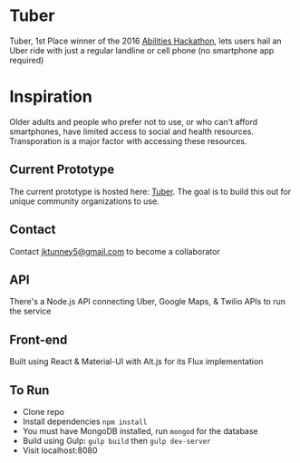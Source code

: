 # Tuber
Tuber, 1st Place winner of the 2016 [Abilities Hackathon](abilitieshackathon.com), lets users hail an Uber ride with just a regular landline or cell phone (no smartphone app required)

# Inspiration
Older adults and people who prefer not to use, or who can't afford smartphones, have limited access to social and health resources.  Transporation is a major factor with accessing these resources.

## Current Prototype
The current prototype is hosted here: [Tuber](https://tuberino.herokuapp.com).
The goal is to build this out for unique community organizations to use.

## Contact 
Contact jktunney5@gmail.com to become a collaborator

## API

There's a Node.js API connecting Uber, Google Maps, & Twilio APIs to run the service

## Front-end
Built using React & Material-UI with Alt.js for its Flux implementation


## To Run

- Clone repo
- Install dependencies `npm install`
- You must have MongoDB installed, run `mongod` for the database
- Build using Gulp: `gulp build` then `gulp dev-server` 
- Visit localhost:8080

